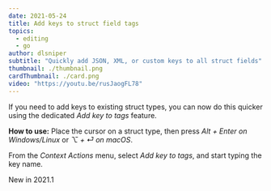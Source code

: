 ```yaml
---
date: 2021-05-24
title: Add keys to struct field tags
topics:
  - editing
  - go
author: dlsniper
subtitle: "Quickly add JSON, XML, or custom keys to all struct fields"
thumbnail: ./thumbnail.png
cardThumbnail: ./card.png
video: "https://youtu.be/rusJaogFL78"
---
```


If you need to add keys to existing struct types, you can now do
this quicker using the dedicated _Add key to tags_ feature.

**How to use:**
Place the cursor on a struct type, then press _Alt + Enter on Windows/Linux_ or _⌥ + ⏎ on macOS_.

From the _Context Actions_ menu, select _Add key to tags_, and
start typing the key name.

<span class="tag is-rounded">New in 2021.1</span>
